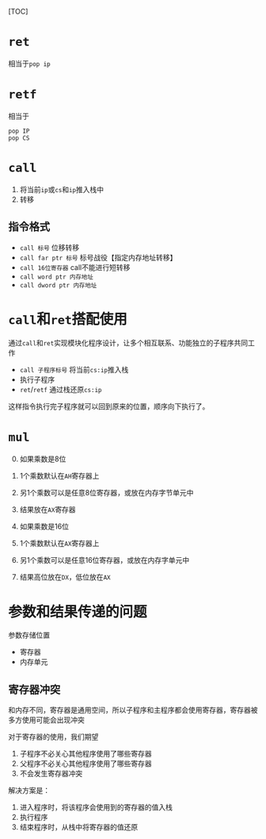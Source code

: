 [TOC]

# `ret`
相当于`pop ip`

# `retf`
相当于
```
pop IP
pop CS
```

# `call`
1. 将当前`ip`或`cs`和`ip`推入栈中
2. 转移

## 指令格式
- `call 标号` 位移转移
- `call far ptr 标号` 标号战役【指定内存地址转移】
- `call 16位寄存器` call不能进行短转移
- `call word ptr 内存地址`
- `call dword ptr 内存地址`

# `call`和`ret`搭配使用
通过`call`和`ret`实现模块化程序设计，让多个相互联系、功能独立的子程序共同工作
- `call 子程序标号` 将当前`cs:ip`推入栈
- 执行子程序
- `ret`/`retf` 通过栈还原`cs:ip`

这样指令执行完子程序就可以回到原来的位置，顺序向下执行了。

# `mul`
0. 如果乘数是8位
1. 1个乘数默认在`AH`寄存器上
1. 另1个乘数可以是任意8位寄存器，或放在内存字节单元中
1. 结果放在`AX`寄存器


0. 如果乘数是16位
1. 1个乘数默认在`AX`寄存器上
2. 另1个乘数可以是任意16位寄存器，或放在内存字单元中
3. 结果高位放在`DX`，低位放在`AX`

# 参数和结果传递的问题
参数存储位置
- 寄存器
- 内存单元

## 寄存器冲突
和内存不同，寄存器是通用空间，所以子程序和主程序都会使用寄存器，寄存器被多方使用可能会出现冲突

对于寄存器的使用，我们期望
1. 子程序不必关心其他程序使用了哪些寄存器
2. 父程序不必关心其他程序使用了哪些寄存器
3. 不会发生寄存器冲突

解决方案是：
1. 进入程序时，将该程序会使用到的寄存器的值入栈
2. 执行程序
3. 结束程序时，从栈中将寄存器的值还原
